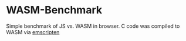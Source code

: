 # WASM-Benchmark
Simple benchmark of JS vs. WASM in browser. C code was compiled to WASM via [emscripten](https://emscripten.org/)